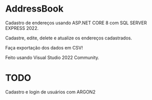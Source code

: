 # AddressBook

Cadastro de endereços usando ASP.NET CORE 8 com SQL SERVER EXPRESS 2022.

Cadastre, edite, delete e atualize os endereços cadastrados.

Faça exportação dos dados em CSV!

Feito usando Visual Studio 2022 Community.

# TODO

Cadastro e login de usuários com ARGON2
